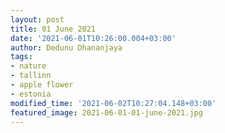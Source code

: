 ```yaml
---
layout: post
title: 01 June 2021
date: '2021-06-01T10:26:00.004+03:00'
author: Dedunu Dhananjaya
tags:
- nature
- tallinn
- apple flower
- estonia
modified_time: '2021-06-02T10:27:04.148+03:00'
featured_image: 2021-06-01-01-june-2021.jpg
---
```

